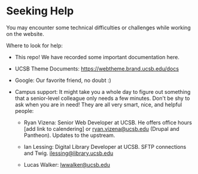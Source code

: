 # Seeking Help

You may encounter some technical difficulties or challenges while working on the website. 

Where to look for help:

- This repo! We have recorded some important documentation here.

- UCSB Theme Documents: https://webtheme.brand.ucsb.edu/docs

- Google: Our favorite friend, no doubt :)

- Campus support: It might take you a whole day to figure out something that a senior-level colleague only needs a few minutes. Don't be shy to ask when you are in need! They are all very smart, nice, and helpful people:

    - Ryan Vizena: Senior Web Developer at UCSB. He offers office hours [add link to calendering] or ryan.vizena@ucsb.edu (Drupal and Pantheon). Updates to the upstream. 
 
    - Ian Lessing: Digital Library Developer at UCSB. SFTP connections and Twig. ilessing@library.ucsb.edu
 
    - Lucas Walker: lwwalker@ucsb.edu
